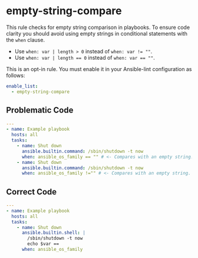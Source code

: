 # empty-string-compare

This rule checks for empty string comparison in playbooks.
To ensure code clarity you should avoid using empty strings in conditional statements with the `when` clause.

- Use `when: var | length > 0` instead of `when: var != ""`.
- Use `when: var | length == 0` instead of `when: var == ""`.

This is an opt-in rule.
You must enable it in your Ansible-lint configuration as follows:

```yaml
enable_list:
  - empty-string-compare
```

## Problematic Code

```yaml
---
- name: Example playbook
  hosts: all
  tasks:
    - name: Shut down
      ansible.builtin.command: /sbin/shutdown -t now
      when: ansible_os_family == "" # <- Compares with an empty string.
    - name: Shut down
      ansible.builtin.command: /sbin/shutdown -t now
      when: ansible_os_family !="" # <- Compares with an empty string.
```

## Correct Code

```yaml
---
- name: Example playbook
  hosts: all
  tasks:
    - name: Shut down
      ansible.builtin.shell: |
        /sbin/shutdown -t now
        echo $var ==
      when: ansible_os_family
```
